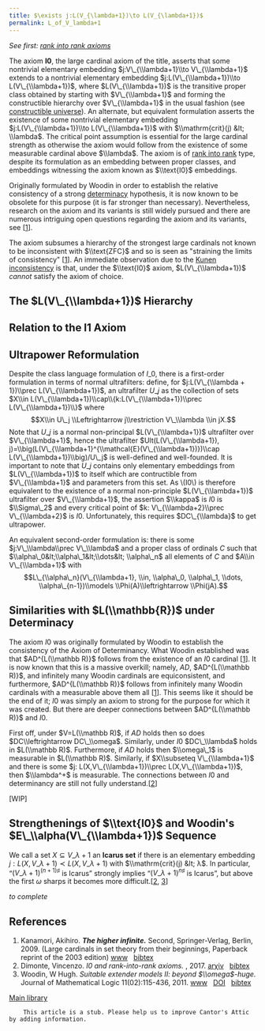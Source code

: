 ```yaml
---
title: $\exists j:L(V_{\lambda+1})\to L(V_{\lambda+1})$
permalink: L_of_V_lambda+1
---
```


*See first: [rank into rank
axioms](Rank_into_rank "Rank into rank")*

The axiom **I0**, the large cardinal axiom of the title, asserts that
some nontrivial elementary embedding $j:V\_{\\lambda+1}\\to
V\_{\\lambda+1}$ extends to a nontrivial elementary embedding
$j:L(V\_{\\lambda+1})\\to L(V\_{\\lambda+1})$, where
$L(V\_{\\lambda+1})$ is the transitive proper class obtained by starting
with $V\_{\\lambda+1}$ and forming the constructible hierarchy over
$V\_{\\lambda+1}$ in the usual fashion (see [constructible
universe](Constructible_universe "Constructible universe")).
An alternate, but equivalent formulation asserts the existence of some
nontrivial elementary embedding $j:L(V\_{\\lambda+1})\\to
L(V\_{\\lambda+1})$ with $\\mathrm{crit}(j) &lt; \\lambda$. The critical
point assumption is essential for the large cardinal strength as
otherwise the axiom would follow from the existence of some measurable
cardinal above $\\lambda$. The axiom is of [rank into
rank](Rank_into_rank "Rank into rank")
type, despite its formulation as an embedding between proper classes,
and embeddings witnessing the axiom known as $\\text{I0}$ embeddings.

Originally formulated by Woodin in order to establish the relative
consistency of a strong
<a href="Determinacy" class="mw-redirect" title="Determinacy">determinacy</a>
hypothesis, it is now known to be obsolete for this purpose (it is far
stronger than necessary). Nevertheless, research on the axiom and its
variants is still widely pursued and there are numerous intriguing open
questions regarding the axiom and its variants, see
\[[1](#bibkey_Kanamori2009:HigherInfinite)\].

The axiom subsumes a hierarchy of the strongest large cardinals not
known to be inconsistent with $\\text{ZFC}$ and so is seen as "straining
the limits of consistency" \[[1](#bibkey_Kanamori2009:HigherInfinite)\].
An immediate observation due to the [Kunen
inconsistency](Kunen_inconsistency "Kunen inconsistency")
is that, under the $\\text{I0}$ axiom, $L(V\_{\\lambda+1})$ *cannot*
satisfy the axiom of choice.

## The $L(V\_{\\lambda+1})$ Hierarchy

## Relation to the I1 Axiom

## Ultrapower Reformulation

Despite the class language formulation of $I\_0$, there is a first-order
formulation in terms of normal ultrafilters: define, for
$j:L(V\_{\\lambda + 1})\\prec L(V\_{\\lambda+1})$, an ultrafilter $U\_j$
as the collection of sets $X\\in
L(V\_{\\lambda+1})\\cap\\{k:L(V\_{\\lambda+1})\\prec
L(V\_{\\lambda+1})\\}$ where $$X\\in U\_j \\Leftrightarrow
j\\restriction V\_\\lambda \\in jX.$$ Note that $U\_j$ is a normal
non-principal $L(V\_{\\lambda+1})$ ultrafilter over $V\_{\\lambda+1}$,
hence the ultrafilter $Ult(L(V\_{\\lambda+1}),
j)=\\big(L(V\_{\\lambda+1}^{\\mathcal{E}(V\_{\\lambda+1})})\\cap
L(V\_{\\lambda+1})\\big)/U\_j$ is well-defined and well-founded. It is
important to note that $U\_j$ contains only elementary embeddings from
$L(V\_{\\lambda+1})$ to itself which are contructible from
$V\_{\\lambda+1}$ and parameters from this set. As \\(I0\\) is therefore
equivalent to the existence of a normal non-principle
$L(V\_{\\lambda+1})$ ultrafilter over $V\_{\\lambda+1}$, the assertion
$\\kappa$ is $I0$ is $\\Sigma\_2$ and every critical point of $k:
V\_{\\lambda+2}\\prec V\_{\\lambda+2}$ is $I0$. Unfortunately, this
requires $DC\_{\\lambda}$ to get ultrapower.

An equivalent second-order formulation is: there is some
$j:V\_\\lambda\\prec V\_\\lambda$ and a proper class of ordinals $C$
such that $\\alpha\_0&lt;\\alpha\_1&lt;\\dots&lt; \\alpha\_n$ all
elements of $C$ and $A\\in V\_{\\lambda+1}$ with
$$L\_{\\alpha\_n}(V\_{\\lambda+1}, \\in, \\alpha\_0, \\alpha\_1, \\dots,
\\alpha\_{n-1})\\models \\Phi(A)\\leftrightarrow \\Phi(jA).$$

## Similarities with $L(\\mathbb{R})$ under Determinacy

The axiom $I0$ was originally formulated by Woodin to establish the
consistency of the Axiom of Determinancy. What Woodin established was
that $AD^{L(\\mathbb R)}$ follows from the existence of an $I0$ cardinal
\[[1](#bibkey_Kanamori2009:HigherInfinite)\]. It is now known that this
is a massive overkill; namely, $AD$, $AD^{L(\\mathbb R)}$, and
infinitely many Woodin cardinals are equiconsistent, and furthermore,
$AD^{L(\\mathbb R)}$ follows from infinitely many Woodin cardinals with
a measurable above them all
\[[1](#bibkey_Kanamori2009:HigherInfinite)\]. This seems like it should
be the end of it; $I0$ was simply an axiom to strong for the purpose for
which it was created. But there are deeper connections between
$AD^{L(\\mathbb R)}$ and $I0$.

First off, under $V=L(\\mathbb R)$, if $AD$ holds then so does
$DC\\leftrightarrow DC\_\\omega$. Similarly, under $I0$ $DC\_\\lambda$
holds in $L(\\mathbb R)$. Furthermore, if $AD$ holds then $\\omega\_1$
is measurable in $L(\\mathbb R)$. Similarly, if $X\\subseteq
V\_{\\lambda+1}$ and there is some $j: L(X,V\_{\\lambda+1})\\prec
L(X,V\_{\\lambda+1})$, then $\\lambda^+$ is measurable. The connections
between $I0$ and determinancy are still not fully
understand.\[[2](#bibkey_Dimonte2017:I0AndRankIntoRankAxioms)\]

\[WIP\]

## Strengthenings of $\\text{I0}$ and Woodin's $E\_\\alpha(V\_{\\lambda+1})$ Sequence

We call a set $X ⊆ V\_{λ+1}$ an **Icarus set** if there is an elementary
embedding $j : L(X, V\_{λ+1}) ≺ L(X, V\_{λ+1})$ with $\\mathrm{crit}(j)
&lt; λ$. In particular, “$(V\_{λ+1})^{(n+1)♯}$ is Icarus” strongly
implies “$(V\_{λ+1})^{n♯}$ is Icarus”, but above the first $ω$ sharps it
becomes more
difficult.\[[2](#bibkey_Dimonte2017:I0AndRankIntoRankAxioms),
[3](#bibkey_Woodin2011:SEM2)\]

*to complete*

## References

1.  <span id="bibkey_Kanamori2009:HigherInfinite">Kanamori, Akihiro.
    ***The higher infinite.*** Second, Springer-Verlag, Berlin, 2009.
    (Large cardinals in set theory from their beginnings, Paperback
    reprint of the 2003 edition)
    <a href="https://link.springer.com/book/10.1007%2F978-3-540-88867-3" class="extiw">www</a>   <a href="javascript:bibpopup(&#39;@book%7BKanamori2009:HigherInfinite,%20%20%20%20AUTHOR%20=%20%7BKanamori,%20Akihiro%7D,%3Cbr%3E%20%20%20%20%20TITLE%20=%20%7BThe%20higher%20infinite%7D,%3Cbr%3E%20%20%20%20SERIES%20=%20%7BSpringer%20Monographs%20in%20Mathematics%7D,%3Cbr%3E%20%20%20EDITION%20=%20%7BSecond%7D,%3Cbr%3E%20%20%20%20%20%20NOTE%20=%20%7BLarge%20cardinals%20in%20set%20theory%20from%20their%20beginnings,%20%20%20%20%20%20%20%20%20%20%20%20%20%20Paperback%20reprint%20of%20the%202003%20edition%7D,%3Cbr%3E%20PUBLISHER%20=%20%7BSpringer-Verlag%7D,%3Cbr%3E%20%20%20ADDRESS%20=%20%7BBerlin%7D,%3Cbr%3E%20%20%20%20%20%20YEAR%20=%20%7B2009%7D,%3Cbr%3E%20%20%20%20%20PAGES%20=%20%7Bxxii+536%7D,%3Cbr%3E%20%20%20%20%20%20%20URL%20=%20%7Bhttps://link.springer.com/book/10.1007%2F978-3-540-88867-3%7D%7D&#39;)" class="bibtex">bibtex</a></span>
2.  <span id="bibkey_Dimonte2017:I0AndRankIntoRankAxioms">Dimonte,
    Vincenzo. *I0 and rank-into-rank axioms.* , 2017.
    <a href="http://arxiv.org/abs/1707.02613" class="extiw">arχiv</a>   <a href="javascript:bibpopup(&#39;@article%20%7BDimonte2017:I0AndRankIntoRankAxioms,%20%20%20%20AUTHOR%20=%20%7BDimonte,%20Vincenzo%7D,%3Cbr%3E%20%20%20%20%20TITLE%20=%20%7BI0%20and%20rank-into-rank%20axioms%7D,%3Cbr%3E%20%20%20%20%20%20YEAR%20=%20%7B2017%7D,%3Cbr%3E%20%20%20%20EPRINT%20=%20%7B1707.02613%7D%7D&#39;)" class="bibtex">bibtex</a></span>
3.  <span id="bibkey_Woodin2011:SEM2">Woodin, W Hugh. *Suitable extender
    models II: beyond $\\omega$-huge.* Journal of Mathematical Logic
    11(02):115-436, 2011.
    <a href="http://www.worldscientific.com/doi/pdf/10.1142/S021906131100102X" class="extiw">www</a>   <a href="http://web.archive.org/web/20191005075319/http://dx.doi.org/10.1142/S021906131100102X" class="extiw">DOI</a>   <a href="javascript:bibpopup(&#39;@article%7Bdoi:10.1142/S021906131100102X,author%20=%20%7BWoodin,%20W.%20Hugh%7D,%3Cbr%3Etitle%20=%20%7BSuitable%20extender%20models%20II:%20beyond%20$\omega$-huge%7D,%3Cbr%3Ejournal%20=%20%7BJournal%20of%20Mathematical%20Logic%7D,%3Cbr%3Evolume%20=%20%7B11%7D,%3Cbr%3Enumber%20=%20%7B02%7D,%3Cbr%3Epages%20=%20%7B115-436%7D,%3Cbr%3Eyear%20=%20%7B2011%7D,%3Cbr%3Edoi%20=%20%7B10.1142/S021906131100102X%7D,%3Cbr%3EURL%20=%20%7Bhttp://www.worldscientific.com/doi/pdf/10.1142/S021906131100102X%7D%7D&#39;)" class="bibtex">bibtex</a></span>

[Main
library](Library "Library")

  

        This article is a stub. Please help us to improve Cantor's Attic by adding information.


